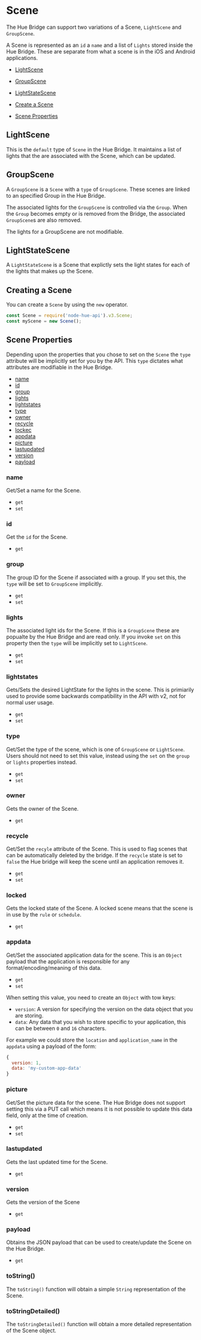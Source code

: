 # Scene

The Hue Bridge can support two variations of a Scene, `LightScene`  and `GroupScene`.

A Scene is represented as an `id` a `name` and a list of `Lights` stored inside the Hue Bridge. These are separate from
what a scene is in the iOS and Android applications.

* [LightScene](#lightscene)
* [GroupScene](#groupscene)
* [LightStateScene](#lightstatescene)

* [Create a Scene](#creating-a-scene)
* [Scene Properties](#scene-properties)


## LightScene
This is the `default` type of `Scene` in the Hue Bridge. It maintains a list of lights that the are associated with the 
Scene, which can be updated.


## GroupScene
A `GroupScene` is a `Scene` with a `type` of `GroupScene`. These scenes are linked to an specified Group in the Hue Bridge.

The associated lights for the `GroupScene` is controlled via the `Group`. When the `Group` becomes empty or is removed
from the Bridge, the associated `GroupScene`s are also removed. 

The lights for a GroupScene are not modifiable.


## LightStateScene
A `LightStateScene` is a Scene that explictly sets the light states for each of the lights that makes up the Scene.


## Creating a Scene

You can create a `Scene` by using the `new` operator.

```js
const Scene = require('node-hue-api').v3.Scene;
const myScene = new Scene();
```


## Scene Properties
Depending upon the properties that you chose to set on the `Scene` the `type` attribute will be implicitly set for you 
by the API. This `type` dictates what attributes are modifiable in the Hue Bridge.

* [name](#name)
* [id](#id)
* [group](#group)
* [lights](#lights)
* [lightstates](#lightstates)
* [type](#type)
* [owner](#owner)
* [recycle](#recycle)
* [lockec](#locked)
* [appdata](#appdata)
* [picture](#picture)
* [lastupdated](#lastupdated)
* [version](#version)
* [payload](#payload)

### name
Get/Set a name for the Scene.
* `get`
* `set`

### id
Get the `id` for the Scene.
* `get`

### group
The group ID for the Scene if associated with a group. If you set this, the `type` will be set to `GroupScene` implicitly.
* `get`
* `set`

### lights
The associated light ids for the Scene. If this is a `GroupScene` these are popualte by the Hue Bridge and are read only.
If you invoke `set` on this property then the `type` will be implicitly set to `LightScene`. 
* `get`
* `set`

### lightstates
Gets/Sets the desired LightState for the lights in the scene. This is primiarily used to provide some backwards 
compatibility in the API with v2, not for normal user usage.
* `get`
* `set`

### type
Get/Set the type of the scene, which is one of `GroupScene` or `LightScene`. Users should not need to set this value, 
instead using the `set` on the `group` or `lights` properties instead.
* `get`
* `set`

### owner
Gets the owner of the Scene.
* `get`

### recycle
Get/Set the `recyle` attribute of the Scene. This is used to flag scenes that can be automatically deleted by the bridge.
If the `recycle` state is set to `false` the Hue bridge will keep the scene until an application removes it.
* `get`
* `set`

### locked
Gets the locked state of the Scene. A locked scene means that the scene is in use by the `rule` or `schedule`. 
* `get`

### appdata
Get/Set the associated application data for the scene. This is an `Object` payload that the application is responsible for
any format/encoding/meaning of this data.

* `get`
* `set`

When setting this value, you need to create an `Object` with tow keys:

* `version`: A version for specifying the version on the data object that you are storing.
* `data`: Any data that you wish to store specific to your application, this can be between `0` and `16` characters.

For example we could store the `location` and `application_name` in the `appdata` using a payload of the form:

```js
{
  version: 1,
  data: 'my-custom-app-data'
}
```
 

### picture
Get/Set the picture data for the scene. The Hue Bridge does not support setting this via a PUT call which means it is 
not possible to update this data field, only at the time of creation.
* `get`
* `set`

### lastupdated
Gets the last updated time for the Scene.
* `get`

### version
Gets the version of the Scene
* `get`

### payload
Obtains the JSON payload that can be used to create/update the Scene on the Hue Bridge. 
* `get`


### toString()
The `toString()` function will obtain a simple `String` representation of the Scene.


### toStringDetailed()
The `toStringDetailed()` function will obtain a more detailed representation of the Scene object.